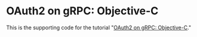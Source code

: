 # OAuth2 on gRPC: Objective-C

This is the supporting code for the tutorial "[OAuth2 on gRPC: Objective-C](http://www.grpc.io/docs/tutorials/auth/oauth2-objective-c.html)."
